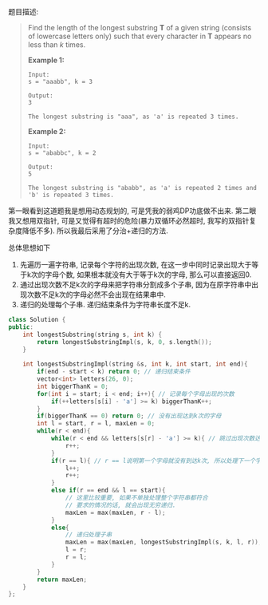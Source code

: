题目描述:

> Find the length of the longest substring **T** of a given string (consists of lowercase letters only) such that every character in **T** appears no less than *k* times.
>
> **Example 1:**
>
> ```
> Input:
> s = "aaabb", k = 3
>
> Output:
> 3
>
> The longest substring is "aaa", as 'a' is repeated 3 times.
>
> ```
>
> **Example 2:**
>
> ```
> Input:
> s = "ababbc", k = 2
>
> Output:
> 5
>
> The longest substring is "ababb", as 'a' is repeated 2 times and 'b' is repeated 3 times.
> ```

第一眼看到这道题我是想用动态规划的, 可是凭我的弱鸡DP功底做不出来. 第二眼我又想用双指针, 可是又觉得有超时的危险(暴力双循环必然超时, 我写的双指针复杂度降低不多). 所以我最后采用了分治+递归的方法.

总体思想如下

1. 先遍历一遍字符串, 记录每个字符的出现次数, 在这一步中同时记录出现大于等于k次的字母个数, 如果根本就没有大于等于k次的字母, 那么可以直接返回0.
2. 通过出现次数不足k次的字母来把字符串分割成多个子串, 因为在原字符串中出现次数不足k次的字母必然不会出现在结果串中.
3. 递归的处理每个子串. 递归结束条件为字符串长度不足k.

```c++
class Solution {
public:
    int longestSubstring(string s, int k) {
        return longestSubstringImpl(s, k, 0, s.length());
    }
    
    int longestSubstringImpl(string &s, int k, int start, int end){
        if(end - start < k) return 0; // 递归结束条件
        vector<int> letters(26, 0);
        int biggerThanK = 0;
        for(int i = start; i < end; i++){ // 记录每个字母出现的次数
            if(++letters[s[i] - 'a'] >= k) biggerThanK++;
        }
        if(biggerThanK == 0) return 0; // 没有出现达到k次的字母
        int l = start, r = l, maxLen = 0;
        while(r < end){
            while(r < end && letters[s[r] - 'a'] >= k){ // 跳过出现次数达到k次的字母
                r++;
            }
            if(r == l){ // r == l说明第一个字母就没有到达k次, 所以处理下一个字母
                l++;
                r++;
            }
            else if(r == end && l == start){
                // 这里比较重要, 如果不单独处理整个字符串都符合
                // 要求的情况的话, 就会出现无穷递归.
                maxLen = max(maxLen, r - l);
            }
            else{
                // 递归处理子串
                maxLen = max(maxLen, longestSubstringImpl(s, k, l, r));
                l = r;
                r = l;
            }
        }
        return maxLen;
    }
};
```

